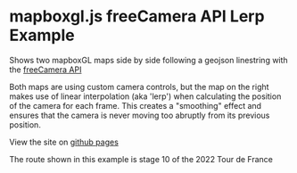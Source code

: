 # mapboxgl.js freeCamera API Lerp Example

Shows two mapboxGL maps side by side following a geojson linestring with the [freeCamera API](https://docs.mapbox.com/mapbox-gl-js/api/properties/#freecameraoptions)

Both maps are using custom camera controls, but the map on the right makes use of linear interpolation (aka 'lerp') when calculating the position of the camera for each frame.  This creates a "smoothing" effect and ensures that the camera is never moving too abruptly from its previous position.

View the site on [github pages](chriswhong.github.io/mapboxgl-freecamera-lerp)

The route shown in this example is stage 10 of the 2022 Tour de France